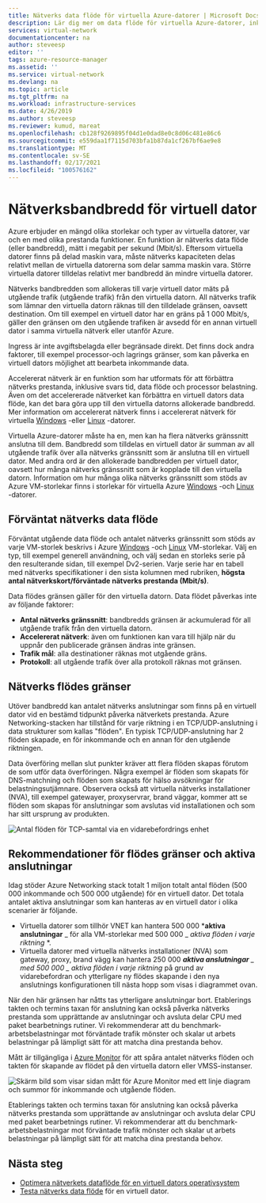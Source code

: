 ```yaml
---
title: Nätverks data flöde för virtuella Azure-datorer | Microsoft Docs
description: Lär dig mer om data flöde för virtuella Azure-datorer, inklusive hur bandbredden allokeras till en virtuell dator.
services: virtual-network
documentationcenter: na
author: steveesp
editor: ''
tags: azure-resource-manager
ms.assetid: ''
ms.service: virtual-network
ms.devlang: na
ms.topic: article
ms.tgt_pltfrm: na
ms.workload: infrastructure-services
ms.date: 4/26/2019
ms.author: steveesp
ms.reviewer: kumud, mareat
ms.openlocfilehash: cb128f9269895f04d1e0dad8e0c8d06c481e86c6
ms.sourcegitcommit: e559daa1f7115d703bfa1b87da1cf267bf6ae9e8
ms.translationtype: MT
ms.contentlocale: sv-SE
ms.lasthandoff: 02/17/2021
ms.locfileid: "100576162"
---
```

# <a name="virtual-machine-network-bandwidth"></a>Nätverksbandbredd för virtuell dator

Azure erbjuder en mängd olika storlekar och typer av virtuella datorer, var och en med olika prestanda funktioner. En funktion är nätverks data flöde (eller bandbredd), mätt i megabit per sekund (Mbit/s). Eftersom virtuella datorer finns på delad maskin vara, måste nätverks kapaciteten delas relativt mellan de virtuella datorerna som delar samma maskin vara. Större virtuella datorer tilldelas relativt mer bandbredd än mindre virtuella datorer.
 
Nätverks bandbredden som allokeras till varje virtuell dator mäts på utgående trafik (utgående trafik) från den virtuella datorn. All nätverks trafik som lämnar den virtuella datorn räknas till den tilldelade gränsen, oavsett destination. Om till exempel en virtuell dator har en gräns på 1 000 Mbit/s, gäller den gränsen om den utgående trafiken är avsedd för en annan virtuell dator i samma virtuella nätverk eller utanför Azure.
 
Ingress är inte avgiftsbelagda eller begränsade direkt. Det finns dock andra faktorer, till exempel processor-och lagrings gränser, som kan påverka en virtuell dators möjlighet att bearbeta inkommande data.

Accelererat nätverk är en funktion som har utformats för att förbättra nätverks prestanda, inklusive svars tid, data flöde och processor belastning. Även om det accelererade nätverket kan förbättra en virtuell dators data flöde, kan det bara göra upp till den virtuella datorns allokerade bandbredd. Mer information om accelererat nätverk finns i accelererat nätverk för virtuella [Windows](create-vm-accelerated-networking-powershell.md) -eller [Linux](create-vm-accelerated-networking-cli.md) -datorer.
 
Virtuella Azure-datorer måste ha en, men kan ha flera nätverks gränssnitt anslutna till dem. Bandbredd som tilldelas en virtuell dator är summan av all utgående trafik över alla nätverks gränssnitt som är anslutna till en virtuell dator. Med andra ord är den allokerade bandbredden per virtuell dator, oavsett hur många nätverks gränssnitt som är kopplade till den virtuella datorn. Information om hur många olika nätverks gränssnitt som stöds av Azure VM-storlekar finns i storlekar för virtuella Azure [Windows](../virtual-machines/sizes.md?toc=%2fazure%2fvirtual-network%2ftoc.json) -och [Linux](../virtual-machines/sizes.md?toc=%2fazure%2fvirtual-network%2ftoc.json) -datorer. 

## <a name="expected-network-throughput"></a>Förväntat nätverks data flöde

Förväntat utgående data flöde och antalet nätverks gränssnitt som stöds av varje VM-storlek beskrivs i Azure [Windows](../virtual-machines/sizes.md?toc=%2fazure%2fvirtual-network%2ftoc.json) -och [Linux](../virtual-machines/sizes.md?toc=%2fazure%2fvirtual-network%2ftoc.json) VM-storlekar. Välj en typ, till exempel generell användning, och välj sedan en storleks serie på den resulterande sidan, till exempel Dv2-serien. Varje serie har en tabell med nätverks specifikationer i den sista kolumnen med rubriken, **högsta antal nätverkskort/förväntade nätverks prestanda (Mbit/s)**. 

Data flödes gränsen gäller för den virtuella datorn. Data flödet påverkas inte av följande faktorer:
- **Antal nätverks gränssnitt**: bandbredds gränsen är ackumulerad för all utgående trafik från den virtuella datorn.
- **Accelererat nätverk**: även om funktionen kan vara till hjälp när du uppnår den publicerade gränsen ändras inte gränsen.
- **Trafik mål**: alla destinationer räknas mot utgående gräns.
- **Protokoll**: all utgående trafik över alla protokoll räknas mot gränsen.

## <a name="network-flow-limits"></a>Nätverks flödes gränser

Utöver bandbredd kan antalet nätverks anslutningar som finns på en virtuell dator vid en bestämd tidpunkt påverka nätverkets prestanda. Azure Networking-stacken har tillstånd för varje riktning i en TCP/UDP-anslutning i data strukturer som kallas "flöden". En typisk TCP/UDP-anslutning har 2 flöden skapade, en för inkommande och en annan för den utgående riktningen. 

Data överföring mellan slut punkter kräver att flera flöden skapas förutom de som utför data överföringen. Några exempel är flöden som skapats för DNS-matchning och flöden som skapats för hälso avsökningar för belastningsutjämnare. Observera också att virtuella nätverks installationer (NVA), till exempel gatewayer, proxyservrar, brand väggar, kommer att se flöden som skapas för anslutningar som avslutas vid installationen och som har sitt ursprung av produkten. 

![Antal flöden för TCP-samtal via en vidarebefordrings enhet](media/virtual-machine-network-throughput/flow-count-through-network-virtual-appliance.png)

## <a name="flow-limits-and-active-connections-recommendations"></a>Rekommendationer för flödes gränser och aktiva anslutningar

Idag stöder Azure Networking stack totalt 1 miljon totalt antal flöden (500 000 inkommande och 500 000 utgående) för en virtuell dator. Det totala antalet aktiva anslutningar som kan hanteras av en virtuell dator i olika scenarier är följande.
- Virtuella datorer som tillhör VNET kan hantera 500 000 ***aktiva anslutningar** _ för alla VM-storlekar med 500 000 _ *_aktiva flöden i varje riktning_* *.  
- Virtuella datorer med virtuella nätverks installationer (NVA) som gateway, proxy, brand vägg kan hantera 250 000 ***aktiva anslutningar** _ med 500 000 _ *_aktiva flöden i varje riktning_** på grund av vidarebefordran och ytterligare ny flödes skapande i den nya anslutnings konfigurationen till nästa hopp som visas i diagrammet ovan. 

När den här gränsen har nåtts tas ytterligare anslutningar bort. Etablerings takten och termins taxan för anslutning kan också påverka nätverks prestanda som upprättande av anslutningar och avsluta delar CPU med paket bearbetnings rutiner. Vi rekommenderar att du benchmark-arbetsbelastningar mot förväntade trafik mönster och skalar ut arbets belastningar på lämpligt sätt för att matcha dina prestanda behov.

Mått är tillgängliga i [Azure Monitor](../azure-monitor/essentials/metrics-supported.md#microsoftcomputevirtualmachines) för att spåra antalet nätverks flöden och takten för skapande av flödet på den virtuella datorn eller VMSS-instanser.

![Skärm bild som visar sidan mått för Azure Monitor med ett linje diagram och summor för inkommande och utgående flöden.](media/virtual-machine-network-throughput/azure-monitor-flow-metrics.png)

Etablerings takten och termins taxan för anslutning kan också påverka nätverks prestanda som upprättande av anslutningar och avsluta delar CPU med paket bearbetnings rutiner. Vi rekommenderar att du benchmark-arbetsbelastningar mot förväntade trafik mönster och skalar ut arbets belastningar på lämpligt sätt för att matcha dina prestanda behov. 

## <a name="next-steps"></a>Nästa steg

- [Optimera nätverkets dataflöde för en virtuell dators operativsystem](virtual-network-optimize-network-bandwidth.md)
- [Testa nätverks data flöde](virtual-network-bandwidth-testing.md) för en virtuell dator.